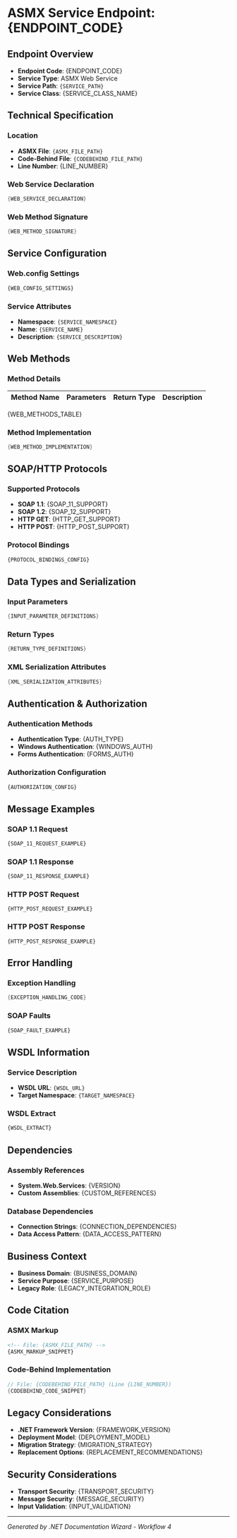 # ASMX Service Endpoint: {ENDPOINT_CODE}

## Endpoint Overview
- **Endpoint Code**: {ENDPOINT_CODE}
- **Service Type**: ASMX Web Service
- **Service Path**: `{SERVICE_PATH}`
- **Service Class**: {SERVICE_CLASS_NAME}

## Technical Specification

### Location
- **ASMX File**: `{ASMX_FILE_PATH}`
- **Code-Behind File**: `{CODEBEHIND_FILE_PATH}`
- **Line Number**: {LINE_NUMBER}

### Web Service Declaration
```csharp
{WEB_SERVICE_DECLARATION}
```

### Web Method Signature
```csharp
{WEB_METHOD_SIGNATURE}
```

## Service Configuration

### Web.config Settings
```xml
{WEB_CONFIG_SETTINGS}
```

### Service Attributes
- **Namespace**: `{SERVICE_NAMESPACE}`
- **Name**: `{SERVICE_NAME}`
- **Description**: `{SERVICE_DESCRIPTION}`

## Web Methods

### Method Details
| Method Name | Parameters | Return Type | Description |
|-------------|------------|-------------|-------------|
{WEB_METHODS_TABLE}

### Method Implementation
```csharp
{WEB_METHOD_IMPLEMENTATION}
```

## SOAP/HTTP Protocols

### Supported Protocols
- **SOAP 1.1**: {SOAP_11_SUPPORT}
- **SOAP 1.2**: {SOAP_12_SUPPORT}
- **HTTP GET**: {HTTP_GET_SUPPORT}
- **HTTP POST**: {HTTP_POST_SUPPORT}

### Protocol Bindings
```xml
{PROTOCOL_BINDINGS_CONFIG}
```

## Data Types and Serialization

### Input Parameters
```csharp
{INPUT_PARAMETER_DEFINITIONS}
```

### Return Types
```csharp
{RETURN_TYPE_DEFINITIONS}
```

### XML Serialization Attributes
```csharp
{XML_SERIALIZATION_ATTRIBUTES}
```

## Authentication & Authorization

### Authentication Methods
- **Authentication Type**: {AUTH_TYPE}
- **Windows Authentication**: {WINDOWS_AUTH}
- **Forms Authentication**: {FORMS_AUTH}

### Authorization Configuration
```xml
{AUTHORIZATION_CONFIG}
```

## Message Examples

### SOAP 1.1 Request
```xml
{SOAP_11_REQUEST_EXAMPLE}
```

### SOAP 1.1 Response
```xml
{SOAP_11_RESPONSE_EXAMPLE}
```

### HTTP POST Request
```http
{HTTP_POST_REQUEST_EXAMPLE}
```

### HTTP POST Response
```http
{HTTP_POST_RESPONSE_EXAMPLE}
```

## Error Handling

### Exception Handling
```csharp
{EXCEPTION_HANDLING_CODE}
```

### SOAP Faults
```xml
{SOAP_FAULT_EXAMPLE}
```

## WSDL Information

### Service Description
- **WSDL URL**: `{WSDL_URL}`
- **Target Namespace**: `{TARGET_NAMESPACE}`

### WSDL Extract
```xml
{WSDL_EXTRACT}
```

## Dependencies

### Assembly References
- **System.Web.Services**: {VERSION}
- **Custom Assemblies**: {CUSTOM_REFERENCES}

### Database Dependencies
- **Connection Strings**: {CONNECTION_DEPENDENCIES}
- **Data Access Pattern**: {DATA_ACCESS_PATTERN}

## Business Context
- **Business Domain**: {BUSINESS_DOMAIN}
- **Service Purpose**: {SERVICE_PURPOSE}
- **Legacy Role**: {LEGACY_INTEGRATION_ROLE}

## Code Citation

### ASMX Markup
```aspx
<!-- File: {ASMX_FILE_PATH} -->
{ASMX_MARKUP_SNIPPET}
```

### Code-Behind Implementation
```csharp
// File: {CODEBEHIND_FILE_PATH} (Line {LINE_NUMBER})
{CODEBEHIND_CODE_SNIPPET}
```

## Legacy Considerations
- **.NET Framework Version**: {FRAMEWORK_VERSION}
- **Deployment Model**: {DEPLOYMENT_MODEL}
- **Migration Strategy**: {MIGRATION_STRATEGY}
- **Replacement Options**: {REPLACEMENT_RECOMMENDATIONS}

## Security Considerations
- **Transport Security**: {TRANSPORT_SECURITY}
- **Message Security**: {MESSAGE_SECURITY}
- **Input Validation**: {INPUT_VALIDATION}

---
*Generated by .NET Documentation Wizard - Workflow 4*
